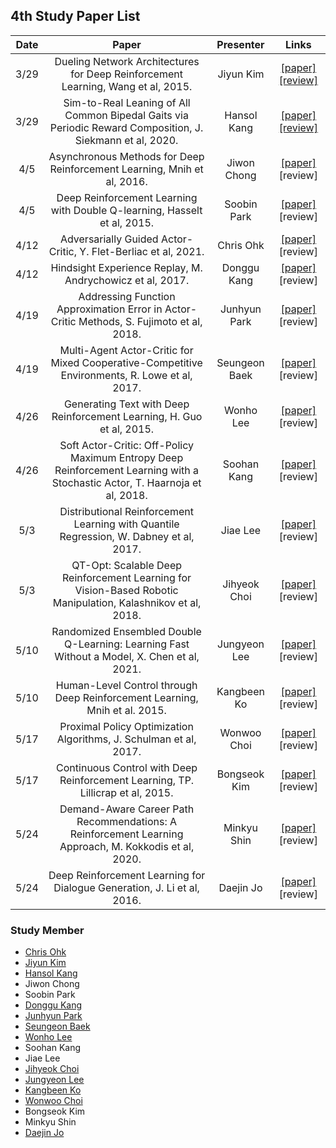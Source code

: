 ## 4th Study Paper List

Date | Paper | Presenter | Links
:---: | :---: | :---: | :---:
3/29 | Dueling Network Architectures for Deep Reinforcement Learning, Wang et al, 2015. | Jiyun Kim | [[paper]](https://arxiv.org/abs/1511.06581) [[review]](./210329%20-%20Dueling%20Network%20Architectures%20for%20Deep%20Reinforcement%20Learning%2C%20Wang%20et%20al%2C%202015.pdf)
3/29 | Sim-to-Real Leaning of All Common Bipedal Gaits via Periodic Reward Composition, J. Siekmann et al, 2020. | Hansol Kang | [[paper]](https://arxiv.org/abs/2011.01387) [[review]](./210329%20-%20Sim-to-Real%20Leaning%20of%20All%20Common%20Bipedal%20Gaits%20via%20Periodic%20Reward%20Composition%2C%20J.%20Siekmann%20et%20al%2C%202020.pdf)
4/5 | Asynchronous Methods for Deep Reinforcement Learning, Mnih et al, 2016. | Jiwon Chong | [[paper]](https://arxiv.org/abs/1602.01783) [review]
4/5 | Deep Reinforcement Learning with Double Q-learning, Hasselt et al, 2015. | Soobin Park | [[paper]](https://arxiv.org/abs/1509.06461) [review]
4/12 | Adversarially Guided Actor-Critic, Y. Flet-Berliac et al, 2021. | Chris Ohk | [[paper]](https://arxiv.org/abs/2102.04376) [review]
4/12 | Hindsight Experience Replay, M. Andrychowicz et al, 2017. | Donggu Kang | [[paper]](https://arxiv.org/abs/1707.01495) [review]
4/19 | Addressing Function Approximation Error in Actor-Critic Methods, S. Fujimoto et al, 2018. | Junhyun Park | [[paper]](https://arxiv.org/abs/1802.09477) [review]
4/19 | Multi-Agent Actor-Critic for Mixed Cooperative-Competitive Environments, R. Lowe et al, 2017. | Seungeon Baek | [[paper]](https://arxiv.org/abs/1706.02275) [review]
4/26 | Generating Text with Deep Reinforcement Learning, H. Guo et al, 2015. | Wonho Lee | [[paper]](https://arxiv.org/abs/1510.09202) [review]
4/26 | Soft Actor-Critic: Off-Policy Maximum Entropy Deep Reinforcement Learning with a Stochastic Actor, T. Haarnoja et al, 2018. | Soohan Kang | [[paper]](https://arxiv.org/abs/1801.01290) [review]
5/3 | Distributional Reinforcement Learning with Quantile Regression, W. Dabney et al, 2017. | Jiae Lee | [[paper]](https://arxiv.org/abs/1710.10044) [review]
5/3 | QT-Opt: Scalable Deep Reinforcement Learning for Vision-Based Robotic Manipulation, Kalashnikov et al, 2018. | Jihyeok Choi | [[paper]](https://arxiv.org/abs/1806.10293) [review]
5/10 | Randomized Ensembled Double Q-Learning: Learning Fast Without a Model, X. Chen et al, 2021. | Jungyeon Lee | [[paper]](https://arxiv.org/abs/2101.05982) [review]
5/10 | Human-Level Control through Deep Reinforcement Learning, Mnih et al. 2015. | Kangbeen Ko | [[paper]](https://www.nature.com/articles/nature14236?wm=book_wap_0005) [review]
5/17 | Proximal Policy Optimization Algorithms, J. Schulman et al, 2017. | Wonwoo Choi | [[paper]](https://arxiv.org/abs/1707.06347) [review]
5/17 | Continuous Control with Deep Reinforcement Learning, TP. Lillicrap et al, 2015. | Bongseok Kim | [[paper]](https://arxiv.org/abs/1509.02971) [review]
5/24 | Demand-Aware Career Path Recommendations: A Reinforcement Learning Approach, M. Kokkodis et al, 2020. | Minkyu Shin | [[paper]](https://pubsonline.informs.org/doi/pdf/10.1287/mnsc.2020.3727) [review]
5/24 | Deep Reinforcement Learning for Dialogue Generation, J. Li et al, 2016. | Daejin Jo | [[paper]](https://arxiv.org/abs/1606.01541) [review]

### Study Member

* [Chris Ohk](http://www.github.com/utilForever)
* [Jiyun Kim](http://www.github.com/Helia-17)
* [Hansol Kang](http://www.github.com/OnesoulKang)
* Jiwon Chong
* Soobin Park
* [Donggu Kang](http://www.github.com/HERIUN)
* [Junhyun Park](http://www.github.com/jundev1l2l)
* [Seungeon Baek](http://www.github.com/SeungeonBaek)
* [Wonho Lee](http://www.github.com/lee-wonho)
* Soohan Kang
* Jiae Lee
* [Jihyeok Choi](http://www.github.com/bluesaurus2)
* [Jungyeon Lee](http://www.github.com/curieuxjy)
* [Kangbeen Ko](http://www.github.com/KevinTheRainmaker)
* [Wonwoo Choi](http://www.github.com/deepwonwoo)
* Bongseok Kim
* Minkyu Shin
* [Daejin Jo](http://www.github.com/twidddj)